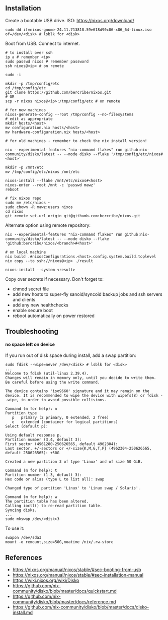 ## Installation

Create a bootable USB drive. ISO: https://nixos.org/download/

```
sudo dd if=nixos-gnome-24.11.713818.59e618d90c06-x86_64-linux.iso of=/dev/<disk> # lsblk for <disk>
```

Boot from USB. Connect to internet.

```
# to install over ssh
ip a # remember <ip>
sudo passwd nixos # remember password
ssh nixos@<ip> # on remote

sudo -i

mkdir -p /tmp/config/etc
cd /tmp/config/etc
git clone https://github.com/bercribe/nixos.git
# OR
scp -r nixos nixos@<ip>:/tmp/config/etc # on remote

# for new machines
nixos-generate-config --root /tmp/config --no-filesystems
# edit as appropriate
mkdir hosts/<host>
mv configuration.nix hosts/<host>
mv hardware-configuration.nix hosts/<host>

# for old machines - remember to check the nix install version!

nix --experimental-features "nix-command flakes" run github:nix-community/disko/latest -- --mode disko --flake '/tmp/config/etc/nixos#<host>'

mkdir -p /mnt/etc
mv /tmp/config/etc/nixos /mnt/etc

nixos-install --flake /mnt/etc/nixos#<host>
nixos-enter --root /mnt -c 'passwd mawz'
reboot

# fix nixos repo
sudo mv /etc/nixos ~
sudo chown -R mawz:users nixos
cd nixos
git remote set-url origin git@githumb.com:bercribe/nixos.git
```

Alternate option using remote repository:
```
nix --experimental-features "nix-command flakes" run github:nix-community/disko/latest -- --mode disko --flake 'github:bercribe/nixos/<branch>#<host>'

# on local machine
nix build .#nixosConfigurations.<host>.config.system.build.toplevel
nix copy --to ssh://nixos@<ip> ./result 

nixos-install --system <result>
```

Copy over secrets if necessary. Don't forget to:
- chmod secret file
- add new hosts to super-fly sanoid/syncoid backup jobs and ssh servers and clients
- add any new healthchecks
- enable secure boot
- reboot automatically on power restored

## Troubleshooting

#### no space left on device

If you run out of disk space during install, add a swap partition:
```
sudo fdisk --wipe=never /dev/<disk> # lsblk for <disk>
...
Welcome to fdisk (util-linux 2.39.4).
Changes will remain in memory only, until you decide to write them.
Be careful before using the write command.

The device contains 'iso9660' signature and it may remain on the device. It is recommended to wipe the device with wipefs(8) or fdisk --wipe, in order to avoid possible collisions.

Command (m for help): n
Partition type
   p   primary (2 primary, 0 extended, 2 free)
   e   extended (container for logical partitions)
Select (default p):

Using default response p.
Partition number (3,4, default 3):
First sector (4961280-250626565, default 4962304):
Last sector, +/-sectors or +/-size{K,M,G,T,P} (4962304-250626565, default 250626565): +50G

Created a new partition 3 of type 'Linux' and of size 50 GiB.

Command (m for help): t
Partition number (1-3, default 3):
Hex code or alias (type L to list all): swap

Changed type of partition 'Linux' to 'Linux swap / Solaris'.

Command (m for help): w
The partition table has been altered.
Calling ioctl() to re-read partition table.
Syncing disks.
...
sudo mkswap /dev/<disk>3
```
To use it:
```
swapon /dev/sda3
mount -o remount,size=50G,noatime /nix/.rw-store
```

## References
- https://nixos.org/manual/nixos/stable/#sec-booting-from-usb
- https://nixos.org/manual/nixos/stable/#sec-installation-manual
- https://wiki.nixos.org/wiki/Disko
- https://github.com/nix-community/disko/blob/master/docs/quickstart.md
- https://github.com/nix-community/disko/blob/master/docs/reference.md
- https://github.com/nix-community/disko/blob/master/docs/disko-install.md

